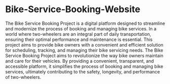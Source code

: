 # Bike-Service-Booking-Website
The Bike Service Booking Project is a digital platform designed to streamline and 
modernize the process of booking and managing bike services. In a world where 
two-wheelers are an integral part of daily transportation, ensuring their optimal 
performance and maintenance is essential. This project aims to provide bike owners 
with a convenient and efficient solution for scheduling, tracking, and managing their 
bike servicing needs. 
The Bike Service Booking Project aims to revolutionize the way bike owners 
maintain and care for their vehicles. By providing a convenient, transparent, and 
accessible platform, it simplifies the process of booking and managing bike services, 
ultimately contributing to the safety, longevity, and performance of two-wheelers. 
